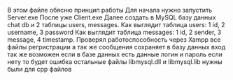 В этом файле обясню принцип работы
Для начала нужно запустить Server.exe
После уже Client.exe
Далее создать в MySQL базу данных chat db и 2 таблицы users, messages.
Как выглядит таблица users:
1 id, 2 username, 3 password
Как выглядит таблица messages:
1 id, 2 sender, 3 message, 4 timestamp.
Проверял работоспособность через Xampp все файлы регристрации а так же сообщения сохраняет в базу данных вход так же возможен если в базе данных есть данные логин и пароль если нету то будет ошибка
остальные файлы libmysql.dll и libmysql.lib нужны были для cpp файлов
